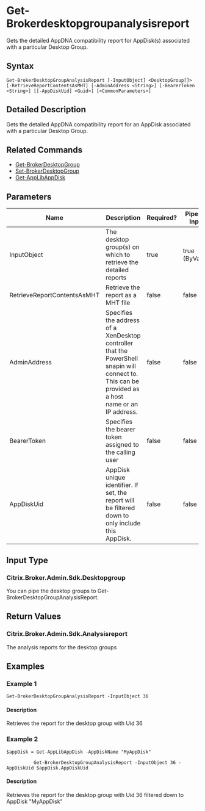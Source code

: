 ﻿
# Get-Brokerdesktopgroupanalysisreport
Gets the detailed AppDNA compatibility report for AppDisk(s) associated with a particular Desktop Group.
## Syntax
```
Get-BrokerDesktopGroupAnalysisReport [-InputObject] <DesktopGroup[]> [-RetrieveReportContentsAsMHT] [-AdminAddress <String>] [-BearerToken <String>] [[-AppDiskUid] <Guid>] [<CommonParameters>]
```
## Detailed Description
Gets the detailed AppDNA compatibility report for an AppDisk associated with a particular Desktop Group.


## Related Commands

* [Get-BrokerDesktopGroup](./Get-BrokerDesktopGroup/)
* [Set-BrokerDesktopGroup](./Set-BrokerDesktopGroup/)
* [Get-AppLibAppDisk](./Get-AppLibAppDisk/)
## Parameters
| Name   | Description | Required? | Pipeline Input | Default Value |
| --- | --- | --- | --- | --- |
| InputObject | The desktop group(s) on which to retrieve the detailed reports | true | true (ByValue) |  |
| RetrieveReportContentsAsMHT | Retrieve the report as a MHT file | false | false |  |
| AdminAddress | Specifies the address of a XenDesktop controller that the PowerShell snapin will connect to. This can be provided as a host name or an IP address. | false | false | Localhost. Once a value is provided by any cmdlet, this value will become the default. |
| BearerToken | Specifies the bearer token assigned to the calling user | false | false |  |
| AppDiskUid | AppDisk unique identifier. If set, the report will be filtered down to only include this AppDisk. | false | false |  |

## Input Type

### Citrix.Broker.Admin.Sdk.Desktopgroup
You can pipe the desktop groups to Get-BrokerDesktopGroupAnalysisReport.
## Return Values

### Citrix.Broker.Admin.Sdk.Analysisreport
The analysis reports for the desktop groups
## Examples

### Example 1
```
Get-BrokerDesktopGroupAnalysisReport -InputObject 36
```
#### Description
Retrieves the report for the desktop group with Uid 36
### Example 2
```
$appDisk = Get-AppLibAppDisk -AppDiskName "MyAppDisk"

          Get-BrokerDesktopGroupAnalysisReport -InputObject 36 -AppDiskUid $appDisk.AppDiskUid
```
#### Description
Retrieves the report for the desktop group with Uid 36 filtered down to AppDisk "MyAppDisk"
